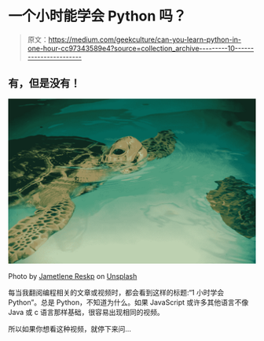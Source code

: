 # 一个小时能学会 Python 吗？

> 原文：<https://medium.com/geekculture/can-you-learn-python-in-one-hour-cc97343589e4?source=collection_archive---------10----------------------->

## 有，但是没有！

![](img/771634b31e2a5f9acd14ce4d103c2ed6.png)

Photo by [Jametlene Reskp](https://unsplash.com/@reskp?utm_source=medium&utm_medium=referral) on [Unsplash](https://unsplash.com?utm_source=medium&utm_medium=referral)

每当我翻阅编程相关的文章或视频时，都会看到这样的标题:“1 小时学会 Python”。总是 Python，不知道为什么。如果 JavaScript 或许多其他语言不像 Java 或 c 语言那样基础，很容易出现相同的视频。

所以如果你想看这种视频，就停下来问…